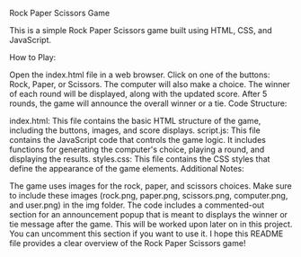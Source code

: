 Rock Paper Scissors Game

This is a simple Rock Paper Scissors game built using HTML, CSS, and JavaScript.

How to Play:

Open the index.html file in a web browser.
Click on one of the buttons: Rock, Paper, or Scissors.
The computer will also make a choice.
The winner of each round will be displayed, along with the updated score.
After 5 rounds, the game will announce the overall winner or a tie.
Code Structure:

index.html: This file contains the basic HTML structure of the game, including the buttons, images, and score displays.
script.js: This file contains the JavaScript code that controls the game logic. It includes functions for generating the computer's choice, playing a round, and displaying the results.
styles.css: This file contains the CSS styles that define the appearance of the game elements.
Additional Notes:

The game uses images for the rock, paper, and scissors choices. Make sure to include these images (rock.png, paper.png, scissors.png, computer.png, and user.png) in the img folder.
The code includes a commented-out section for an announcement popup that is meant to displays the winner or tie message after the game. This will be worked upon later on in this project. You can uncomment this section if you want to use it.
I hope this README file provides a clear overview of the Rock Paper Scissors game!